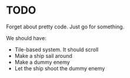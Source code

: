 # TODO

Forget about pretty code. Just go for something.

We should have:

  - Tile-based system. It should scroll
  - Make a ship sail around
  - Make a dummy enemy
  - Let the ship shoot the dummy enemy

